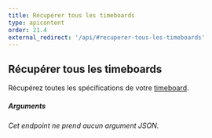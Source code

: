 ```yaml
---
title: Récupérer tous les timeboards
type: apicontent
order: 21.4
external_redirect: '/api/#recuperer-tous-les-timeboards'
---
```

## Récupérer tous les timeboards
Récupérez toutes les spécifications de votre [timeboard][1].

##### Arguments
*Cet endpoint ne prend aucun argument JSON.*

[1]: /fr/graphing/dashboards/timeboard
